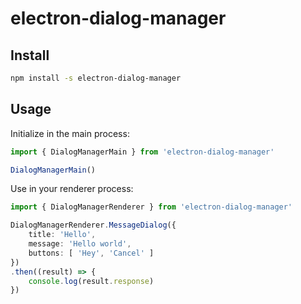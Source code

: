 # electron-dialog-manager

## Install
```bash
npm install -s electron-dialog-manager
```

## Usage
Initialize in the main process:
```ts
import { DialogManagerMain } from 'electron-dialog-manager'

DialogManagerMain()
```

Use in your renderer process:
```ts
import { DialogManagerRenderer } from 'electron-dialog-manager'

DialogManagerRenderer.MessageDialog({
    title: 'Hello',
    message: 'Hello world',
    buttons: [ 'Hey', 'Cancel' ]
})
.then((result) => {
    console.log(result.response)
})
```

